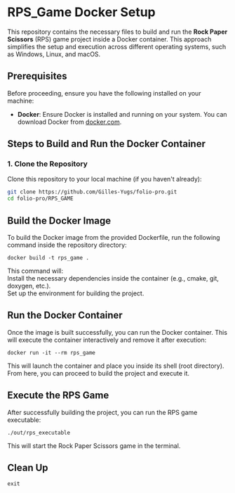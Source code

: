 # RPS_Game Docker Setup  
  
This repository contains the necessary files to build and run the **Rock Paper Scissors** (RPS) game project inside a Docker container. This approach simplifies the setup and execution across different operating systems, such as Windows, Linux, and macOS.  

## Prerequisites  

Before proceeding, ensure you have the following installed on your machine:  
- **Docker**: Ensure Docker is installed and running on your system. You can download Docker from [docker.com](https://www.docker.com/).  

## Steps to Build and Run the Docker Container  

### 1. Clone the Repository  

Clone this repository to your local machine (if you haven't already):  

```bash  
git clone https://github.com/Gilles-Yugs/folio-pro.git  
cd folio-pro/RPS_GAME  
```  
  
## Build the Docker Image  

To build the Docker image from the provided Dockerfile, run the following command inside the repository directory:  

```  
docker build -t rps_game .  
```  

This command will:  
Install the necessary dependencies inside the container (e.g., cmake, git, doxygen, etc.).  
Set up the environment for building the project.    

## Run the Docker Container  

Once the image is built successfully, you can run the Docker container. This will execute the container interactively and remove it after execution:  

```  
docker run -it --rm rps_game  
```  

This will launch the container and place you inside its shell (root directory). From here, you can proceed to build the project and execute it.  

## Execute the RPS Game

After successfully building the project, you can run the RPS game executable:  

```   
./out/rps_executable  
```  

This will start the Rock Paper Scissors game in the terminal.  

## Clean Up  

```  
exit  
```  